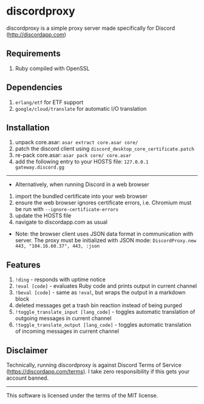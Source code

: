 # discordproxy
discordproxy is a simple proxy server made specifically for Discord (http://discordapp.com)

## Requirements
1. Ruby compiled with OpenSSL

## Dependencies
1. `erlang/etf` for ETF support
2. `google/cloud/translate` for automatic I/O translation

## Installation
1. unpack core.asar: `asar extract core.asar core/`
2. patch the discord client using `discord_desktop_core_certificate.patch`
3. re-pack core.asar: `asar pack core/ core.asar`
4. add the following entry to your HOSTS file: `127.0.0.1 gateway.discord.gg`
---
- Alternatively, when running Discord in a web browser
1. import the bundled certificate into your web browser
2. ensure the web browser ignores certificate errors, i.e. Chromium must be run with `--ignore-certificate-errors`
3. update the HOSTS file
4. navigate to discordapp.com as usual  
- Note: the browser client uses JSON data format in communication with server. The proxy must be initialized with JSON mode: `DiscordProxy.new 443, "104.16.60.37", 443, :json`

## Features
1. `!ding` - responds with uptime notice
2. `!eval [code]` - evaluates Ruby code and prints output in current channel
3. `!beval [code]` - same as `!eval`, but wraps the output in a markdown block
4. deleted messages get a trash bin reaction instead of being purged
5. `!toggle_translate_input [lang_code]` - toggles automatic translation of outgoing messages in current channel
6. `!toggle_translate_output [lang_code]` - toggles automatic translation of incoming messages in current channel

## Disclaimer
Technically, running discordproxy is against Discord Terms of Service (https://discordapp.com/terms). I take zero responsibility if this gets your account banned.

---
This software is licensed under the terms of the MIT license.
